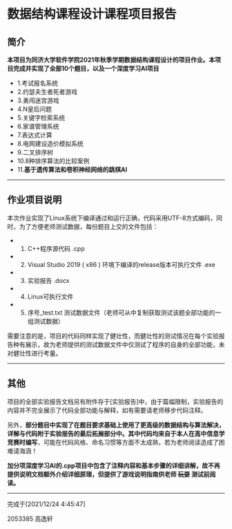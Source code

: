 

# 数据结构课程设计课程项目报告



## 简介

**本项目为同济大学软件学院2021年秋季学期数据结构课程设计的项目作业。本项目完成并实现了全部10个题目，以及一个深度学习AI项目**

- 1.考试报名系统
- 2.约瑟夫生者死者游戏
- 3.勇闯迷宫游戏
- 4.N皇后问题
- 5.关键字检索系统
- 6.家谱管理系统
- 7.表达式计算
- 8.电网建设造价模拟系统
- 9.二叉排序树
- 10.8种排序算法的比较案例
- 11.**基于遗传算法和卷积神经网络的跳棋AI**


---

## 作业项目说明

本次作业实现了Linux系统下编译通过和运行正确，代码采用UTF-8方式编码，同时，为了方便老师测试数据，每份题目上交的文件包括：

* 1. C++程序源代码 .cpp
* 2. Visual Studio 2019 ( x86 ) 环境下编译的release版本可执行文件 .exe
* 3. 实验报告 .docx
* 4. Linux可执行文件
* 5. 序号_test.txt 测试数据文件（老师可从中复制获取测试该题全部功能的一组测试数据）

需要注意的是，项目的代码同样实现了健壮性，而健壮性的测试情况在每个实验报告种有展示，故为老师提供的测试数据文件中仅测试了程序的自身的全部功能，未对健壮性进行考量。


---
## 其他

项目的全部实验报告文档另有附件存于[实验报告]中，由于篇幅限制，实验报告的内容并不完全展示了代码全部功能与解释，如有需要请老师移步代码注释。

另外，**部分题目中实现了在题目要求基础上使用了更高级的数据结构与算法解决，详解与代码附于实验报告的最后拓展部分中。其中代码均来自于本人在高中信息学竞赛时编写**，可能在代码风格、命名习惯等方面不太成熟，若为老师阅读造成了困难请海涵！

**加分项深度学习AI的.cpp项目中包含了注释内容和基本步骤的详细讲解，故不再提供说明文档额外介绍详细原理，但提供了游戏说明指南供老师 ~~玩耍~~ 测试前阅读。**

---
完成于[2021/12/24 4:45:47] 

2053385 高逸轩
 
